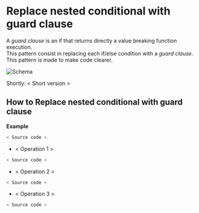 # Replace nested conditional with guard clause
A *guard clause* is an if that returns directly a value breaking function execution.  
This pattern consist in replacing each if/else condition with a *guard clause*.  
This pattern is made to make code clearer.

![Schema](./image.png)
 
Shortly: < Short version >

## How to Replace nested conditional with guard clause
 **Example**
 ```python
 < Source code >   
 ```
 
 * < Operation 1 >
 ```python    
 < Source code >
 ```

 * < Operation 2 >
 ```python    
 < Source code >
 ```
 
  * < Operation 3 >
 ```python    
 < Source code >
 ```